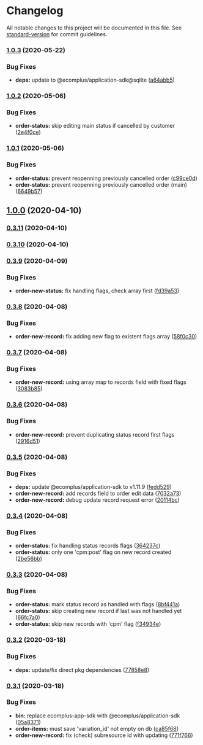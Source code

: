 # Changelog

All notable changes to this project will be documented in this file. See [standard-version](https://github.com/conventional-changelog/standard-version) for commit guidelines.

### [1.0.3](https://github.com/ecomplus/procedures/compare/v1.0.2...v1.0.3) (2020-05-22)


### Bug Fixes

* **deps:** update to @ecomplus/application-sdk@sqlite ([a64abb5](https://github.com/ecomplus/procedures/commit/a64abb5290db938735057a104e3a65d6919731c2))

### [1.0.2](https://github.com/ecomplus/procedures/compare/v1.0.1...v1.0.2) (2020-05-06)


### Bug Fixes

* **order-status:** skip editing main status if cancelled by customer ([2e4f0ce](https://github.com/ecomplus/procedures/commit/2e4f0cee4951238619d85d909ec0d941f9048b6b))

### [1.0.1](https://github.com/ecomplus/procedures/compare/v1.0.0...v1.0.1) (2020-05-06)


### Bug Fixes

* **order-status:** prevent reopenning previously cancelled order ([c99ce0d](https://github.com/ecomplus/procedures/commit/c99ce0df8c9d084fc00923eb0b8ca63d3d0be1ea))
* **order-status:** prevent reopenning previously cancelled order (main) ([6649b57](https://github.com/ecomplus/procedures/commit/6649b570f5bb5f27d3ff5ef1a7d7f1c400fcd788))

## [1.0.0](https://github.com/ecomplus/procedures/compare/v0.3.11...v1.0.0) (2020-04-10)

### [0.3.11](https://github.com/ecomplus/procedures/compare/v0.3.10...v0.3.11) (2020-04-10)

### [0.3.10](https://github.com/ecomplus/procedures/compare/v0.3.9...v0.3.10) (2020-04-10)

### [0.3.9](https://github.com/ecomplus/procedures/compare/v0.3.8...v0.3.9) (2020-04-09)


### Bug Fixes

* **order-new-status:** fix handling flags, check array first ([fd39a53](https://github.com/ecomplus/procedures/commit/fd39a5306e36958ae2ccdb6a42a7d1be55041b0f))

### [0.3.8](https://github.com/ecomplus/procedures/compare/v0.3.7...v0.3.8) (2020-04-08)


### Bug Fixes

* **order-new-record:** fix adding new flag to existent flags array ([58f0c30](https://github.com/ecomplus/procedures/commit/58f0c30d0d687d385bbe29bd72a35ac935b6ad7c))

### [0.3.7](https://github.com/ecomplus/procedures/compare/v0.3.6...v0.3.7) (2020-04-08)


### Bug Fixes

* **order-new-record:** using array map to records field with fixed flags ([3083b85](https://github.com/ecomplus/procedures/commit/3083b8557faa70c8626b06cf29f862c24c99f5d0))

### [0.3.6](https://github.com/ecomplus/procedures/compare/v0.3.5...v0.3.6) (2020-04-08)


### Bug Fixes

* **order-new-record:** prevent duplicating status record first flags ([2916d51](https://github.com/ecomplus/procedures/commit/2916d51e6e3d9dc7574386c300830f4b487d0993))

### [0.3.5](https://github.com/ecomplus/procedures/compare/v0.3.4...v0.3.5) (2020-04-08)


### Bug Fixes

* **deps:** update @ecomplus/application-sdk to v1.11.9 ([fedd529](https://github.com/ecomplus/procedures/commit/fedd529e7c44d273c0e1bbe3af5f1d533b76693a))
* **order-new-record:** add records field to order edit data ([7032a73](https://github.com/ecomplus/procedures/commit/7032a732bf18821912b1300eb6104ac2cbbc949b))
* **order-new-record:** debug update record request error ([20114bc](https://github.com/ecomplus/procedures/commit/20114bcab8ecf9b62dd2f49b0ff7785afde3e9b1))

### [0.3.4](https://github.com/ecomplus/procedures/compare/v0.3.3...v0.3.4) (2020-04-08)


### Bug Fixes

* **order-status:** fix handling status records flags ([364237c](https://github.com/ecomplus/procedures/commit/364237cf765bbfb7d6c4a36e513fed1c844d89f8))
* **order-status:** only one 'cpm:post' flag on new record created ([2be56bb](https://github.com/ecomplus/procedures/commit/2be56bb165a7184e821ff972a8114f9c59852772))

### [0.3.3](https://github.com/ecomplus/procedures/compare/v0.3.2...v0.3.3) (2020-04-08)


### Bug Fixes

* **order-status:** mark status record as handled with flags ([8bf441a](https://github.com/ecomplus/procedures/commit/8bf441a43177db55d91f45b2ed1ec8880d24cf02))
* **order-status:** skip creating new record if last was not handled yet ([66fc7a0](https://github.com/ecomplus/procedures/commit/66fc7a02f88949b6dcee8743603b8e22f491cd27))
* **order-status:** skip new records with 'cpm' flag ([f34934e](https://github.com/ecomplus/procedures/commit/f34934e15355b8f6e574baa63819dc797d8c41e5))

### [0.3.2](https://github.com/ecomplus/procedures/compare/v0.3.1...v0.3.2) (2020-03-18)


### Bug Fixes

* **deps:** update/fix direct pkg dependencies ([77858e8](https://github.com/ecomplus/procedures/commit/77858e840596914618d79b10e6375575226d5d25))

### [0.3.1](https://github.com/ecomplus/procedures/compare/v0.3.0...v0.3.1) (2020-03-18)


### Bug Fixes

* **bin:** replace ecomplus-app-sdk with @ecomplus/application-sdk ([05a8371](https://github.com/ecomplus/procedures/commit/05a8371ef806b6ed64ed9541cdd671c1a2762e1e))
* **order-items:** must save 'variation_id' not empty on db ([ca85f68](https://github.com/ecomplus/procedures/commit/ca85f6833737b4db37444ca7517728e33d6e2c20))
* **order-new-record:** fix (check) subresource id with updating ([771f766](https://github.com/ecomplus/procedures/commit/771f7662fb9191aba353b76f630efd3a8ce98555))
